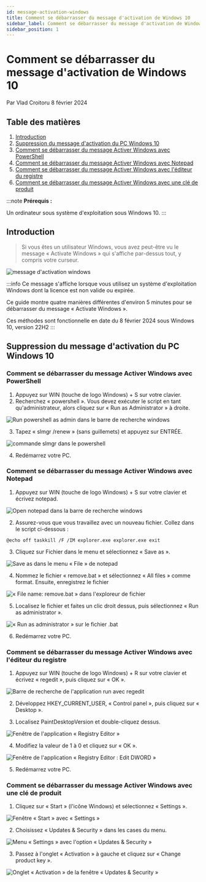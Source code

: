 ```yaml
---
id: message-activation-windows
title: Comment se débarrasser du message d'activation de Windows 10
sidebar_label: Comment se débarrasser du message d'activation de Windows 10
sidebar_position: 1
---
```


# Comment se débarrasser du message d'activation de Windows 10

Par Vlad Croitoru 8 février 2024

## Table des matières
1. [Introduction](#introduction)
2. [Suppression du message d'activation du PC Windows 10](#win10)
3. [Comment se débarrasser du message Activer Windows avec PowerShell](#powershell)
4. [Comment se débarrasser du message Activer Windows avec Notepad](#notepad)
5. [Comment se débarrasser du message Activer Windows avec l'éditeur du registre](#registre)
6. [Comment se débarrasser du message Activer Windows avec une clé de produit](#cle)

:::note
**Prérequis :**

Un ordinateur sous système d'exploitation sous Windows 10.
:::


## Introduction <a name="introduction"></a>
> Si vous êtes un utilisateur Windows, vous avez peut-être vu le message « Activate Windows » qui s'affiche par-dessus tout, y compris votre curseur.

![message d'activation windows](img/watermark.png)

:::info
Ce message s'affiche lorsque vous utilisez un système d'exploitation Windows dont la licence est non valide ou expirée.

Ce guide montre quatre manières différentes d'environ 5 minutes pour se débarrasser du message « Activate Windows ».

Ces méthodes sont fonctionnelle en date du 8 février 2024 sous Windows 10, version 22H2
:::

## Suppression du message d'activation du PC Windows 10 <a name="win10"></a>
### Comment se débarrasser du message Activer Windows avec PowerShell <a name="powershell"></a>

1. Appuyez sur WIN (touche de logo Windows) + S sur votre clavier.
2. Recherchez « powershell ». Vous devez exécuter le script en tant qu'administrateur, alors cliquez sur « Run as Administrator » à droite.

![Run powershell as admin dans le barre de recherche windows](img/powershell.png)

3. Tapez « slmgr /renew » (sans guillemets) et appuyez sur ENTRÉE.

![commande slmgr dans le powershell](img/slmgr.png)

4. Redémarrez votre PC.

### Comment se débarrasser du message Activer Windows avec Notepad <a name="notepad"></a>

1. Appuyez sur WIN (touche de logo Windows) + S sur votre clavier et écrivez notepad.

![Open notepad dans la barre de recherche windows](img/notepad.png)

2. Assurez-vous que vous travaillez avec un nouveau fichier. Collez dans le script ci-dessous :

`@echo off taskkill /F /IM explorer.exe explorer.exe exit`

3. Cliquez sur Fichier dans le menu et sélectionnez « Save as ».

![Save as dans le menu « File » de notepad](img/saveas.png)

4. Nommez le fichier « remove.bat » et sélectionnez « All files » comme format. Ensuite, enregistrez le fichier

![« File name: remove.bat » dans l'exploreur de fichier](img/removebat.png)

5. Localisez le fichier et faites un clic droit dessus, puis sélectionnez « Run as administrator ».

![« Run as administrator » sur le fichier .bat](img/runas.png)

6. Redémarrez votre PC.

### Comment se débarrasser du message Activer Windows avec l'éditeur du registre <a name="registre"></a>

1. Appuyez sur WIN (touche de logo Windows) + R sur votre clavier et écrivez « regedit », puis cliquez sur « OK ».

![Barre de recherche de l'application run avec regedit](img/run.png)

2. Développez HKEY_CURRENT_USER, « Control panel », puis cliquez sur « Desktop ».

3. Localisez PaintDesktopVersion et double-cliquez dessus.

![Fenêtre de l'application « Registry Editor »](img/regedit.png)

4. Modifiez la valeur de 1 à 0 et cliquez sur « OK ».

![Fenêtre de l'application « Registry Editor : Edit DWORD » ](img/editdword.png)

5. Redémarrez votre PC.

### Comment se débarrasser du message Activer Windows avec une clé de produit <a name="cle"></a>

1. Cliquez sur « Start » (l'icône Windows) et sélectionnez « Settings ».

![Fenêtre « Start » avec « Settings »](img/settings.png)

2. Choisissez « Updates & Security » dans les cases du menu.

![Menu « Settings » avec l'option « Updates & Security »](img/update&security.png)

3. Passez à l'onglet « Activation » à gauche et cliquez sur « Change product key ».

![Onglet « Activation » de la fenêtre « Updates & Security » ](img/prodkey.png)